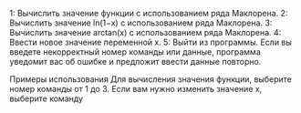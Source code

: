 1: Вычислить значение функции с использованием ряда Маклорена. 2: Вычислить значение ln(1−x) с использованием ряда Маклорена. 3: Вычислить значение arctan(x) с использованием ряда Маклорена. 4: Ввести новое значение переменной x. 5: Выйти из программы. Если вы введете некорректный номер команды или данные, программа уведомит вас об ошибке и предложит ввести данные повторно.

Примеры использования Для вычисления значения функции, выберите номер команды от 1 до 3. Если вам нужно изменить значение x, выберите команду
